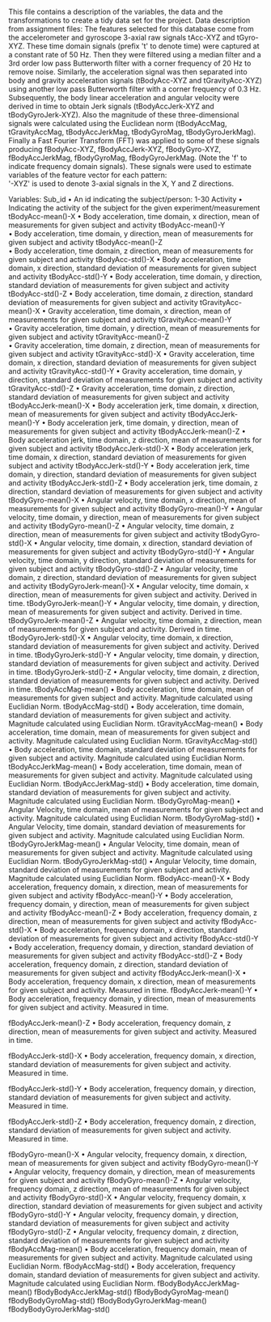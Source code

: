 This file contains a description of the variables, the data and the transformations to create a tidy data set for the project.
Data description from assignment files:
The features selected for this database come from the accelerometer and gyroscope 3-axial raw signals tAcc-XYZ and tGyro-XYZ. These time domain signals (prefix 't' to denote time) were captured at a constant rate of 50 Hz. Then they were filtered using a median filter and a 3rd order low pass Butterworth filter with a corner frequency of 20 Hz to remove noise. Similarly, the acceleration signal was then separated into body and gravity acceleration signals (tBodyAcc-XYZ and tGravityAcc-XYZ) using another low pass Butterworth filter with a corner frequency of 0.3 Hz. 
Subsequently, the body linear acceleration and angular velocity were derived in time to obtain Jerk signals (tBodyAccJerk-XYZ and tBodyGyroJerk-XYZ). Also the magnitude of these three-dimensional signals were calculated using the Euclidean norm (tBodyAccMag, tGravityAccMag, tBodyAccJerkMag, tBodyGyroMag, tBodyGyroJerkMag). 
Finally a Fast Fourier Transform (FFT) was applied to some of these signals producing fBodyAcc-XYZ, fBodyAccJerk-XYZ, fBodyGyro-XYZ, fBodyAccJerkMag, fBodyGyroMag, fBodyGyroJerkMag. (Note the 'f' to indicate frequency domain signals). 
These signals were used to estimate variables of the feature vector for each pattern:  
'-XYZ' is used to denote 3-axial signals in the X, Y and Z directions.

Variables:
Sub_id
•	An id indicating the subject/person: 1-30
Activity
•	Indicating the activity of the subject for the given experiment/measurement
tBodyAcc-mean()-X
•	Body acceleration, time domain, x direction, mean of measurements for given subject and activity
tBodyAcc-mean()-Y	
•	Body acceleration, time domain, y direction, mean of measurements for given subject and activity
tBodyAcc-mean()-Z	
•	Body acceleration, time domain, z direction, mean of measurements for given subject and activity
tBodyAcc-std()-X
•	Body acceleration, time domain, x direction, standard deviation of measurements for given subject and activity
tBodyAcc-std()-Y
•	Body acceleration, time domain, y direction, standard deviation of measurements for given subject and activity
tBodyAcc-std()-Z
•	Body acceleration, time domain, z direction, standard deviation of measurements for given subject and activity
tGravityAcc-mean()-X
•	Gravity acceleration, time domain, x direction, mean of measurements for given subject and activity
tGravityAcc-mean()-Y	
•	Gravity acceleration, time domain, y direction, mean of measurements for given subject and activity
tGravityAcc-mean()-Z	
•	Gravity acceleration, time domain, z direction, mean of measurements for given subject and activity
tGravityAcc-std()-X
•	Gravity acceleration, time domain, x direction, standard deviation of measurements for given subject and activity
tGravityAcc-std()-Y	
•	Gravity acceleration, time domain, y direction, standard deviation of measurements for given subject and activity
tGravityAcc-std()-Z	
•	Gravity acceleration, time domain, z direction, standard deviation of measurements for given subject and activity
tBodyAccJerk-mean()-X
•	Body acceleration jerk, time domain, x direction, mean of measurements for given subject and activity
tBodyAccJerk-mean()-Y
•	Body acceleration jerk, time domain, y direction, mean of measurements for given subject and activity
tBodyAccJerk-mean()-Z
•	Body acceleration jerk, time domain, z direction, mean of measurements for given subject and activity
tBodyAccJerk-std()-X
•	Body acceleration jerk, time domain, x direction, standard deviation of measurements for given subject and activity
tBodyAccJerk-std()-Y
•	Body acceleration jerk, time domain, y direction, standard deviation of measurements for given subject and activity
tBodyAccJerk-std()-Z
•	Body acceleration jerk, time domain, z direction, standard deviation of measurements for given subject and activity
tBodyGyro-mean()-X
•	Angular velocity, time domain, x direction, mean of measurements for given subject and activity
tBodyGyro-mean()-Y
•	Angular velocity, time domain, y direction, mean of measurements for given subject and activity
tBodyGyro-mean()-Z
•	Angular velocity, time domain, z direction, mean of measurements for given subject and activity
tBodyGyro-std()-X
•	Angular velocity, time domain, x direction, standard deviation of measurements for given subject and activity
tBodyGyro-std()-Y
•	Angular velocity, time domain, y direction, standard deviation of measurements for given subject and activity
tBodyGyro-std()-Z
•	Angular velocity, time domain, z direction, standard deviation of measurements for given subject and activity
tBodyGyroJerk-mean()-X
•	Angular velocity, time domain, x direction, mean of measurements for given subject and activity. Derived in time.
tBodyGyroJerk-mean()-Y
•	Angular velocity, time domain, y direction, mean of measurements for given subject and activity. Derived in time.
tBodyGyroJerk-mean()-Z
•	Angular velocity, time domain, z direction, mean of measurements for given subject and activity. Derived in time.
tBodyGyroJerk-std()-X
•	Angular velocity, time domain, x direction, standard deviation of measurements for given subject and activity. Derived in time.
tBodyGyroJerk-std()-Y
•	Angular velocity, time domain, y direction, standard deviation of measurements for given subject and activity. Derived in time.
tBodyGyroJerk-std()-Z
•	Angular velocity, time domain, z direction, standard deviation of measurements for given subject and activity. Derived in time.
tBodyAccMag-mean()
•	Body acceleration, time domain, mean of measurements for given subject and activity. Magnitude calculated using Euclidian Norm.
tBodyAccMag-std()
•	Body acceleration, time domain, standard deviation of measurements for given subject and activity. Magnitude calculated using Euclidian Norm.
tGravityAccMag-mean()
•	Body acceleration, time domain, mean of measurements for given subject and activity. Magnitude calculated using Euclidian Norm.
tGravityAccMag-std()
•	Body acceleration, time domain, standard deviation of measurements for given subject and activity. Magnitude calculated using Euclidian Norm.
tBodyAccJerkMag-mean()
•	Body acceleration, time domain, mean of measurements for given subject and activity. Magnitude calculated using Euclidian Norm.
tBodyAccJerkMag-std()
•	Body acceleration, time domain, standard deviation of measurements for given subject and activity. Magnitude calculated using Euclidian Norm.
tBodyGyroMag-mean()
•	Angular Velocity, time domain, mean of measurements for given subject and activity. Magnitude calculated using Euclidian Norm.
tBodyGyroMag-std()
•	Angular Velocity, time domain, standard deviation of measurements for given subject and activity. Magnitude calculated using Euclidian Norm.
tBodyGyroJerkMag-mean()
•	Angular Velocity, time domain, mean of measurements for given subject and activity. Magnitude calculated using Euclidian Norm.
tBodyGyroJerkMag-std()
•	Angular Velocity, time domain, standard deviation of measurements for given subject and activity. Magnitude calculated using Euclidian Norm.
fBodyAcc-mean()-X
•	Body acceleration, frequency domain, x direction, mean of measurements for given subject and activity
fBodyAcc-mean()-Y
•	Body acceleration, frequency domain, y direction, mean of measurements for given subject and activity
fBodyAcc-mean()-Z
•	Body acceleration, frequency domain, z direction, mean of measurements for given subject and activity
fBodyAcc-std()-X
•	Body acceleration, frequency domain, x direction, standard deviation of measurements for given subject and activity
fBodyAcc-std()-Y
•	Body acceleration, frequency domain, y direction, standard deviation of measurements for given subject and activity
fBodyAcc-std()-Z
•	Body acceleration, frequency domain, z direction, standard deviation  of measurements for given subject and activity
fBodyAccJerk-mean()-X
•	Body acceleration, frequency domain, x direction, mean of measurements for given subject and activity. Measured in time.
fBodyAccJerk-mean()-Y
•	Body acceleration, frequency domain, y direction, mean of measurements for given subject and activity. Measured in time.

fBodyAccJerk-mean()-Z
•	Body acceleration, frequency domain, z direction, mean of measurements for given subject and activity. Measured in time.

fBodyAccJerk-std()-X
•	Body acceleration, frequency domain, x direction, standard deviation of measurements for given subject and activity. Measured in time.

fBodyAccJerk-std()-Y
•	Body acceleration, frequency domain, y direction, standard deviation of measurements for given subject and activity. Measured in time.

fBodyAccJerk-std()-Z
•	Body acceleration, frequency domain, z direction, standard deviation of measurements for given subject and activity. Measured in time.

fBodyGyro-mean()-X
•	Angular velocity, frequency domain, x direction, mean of measurements for given subject and activity
fBodyGyro-mean()-Y
•	Angular velocity, frequency domain, y direction, mean of measurements for given subject and activity
fBodyGyro-mean()-Z
•	Angular velocity, frequency domain, z direction, mean of measurements for given subject and activity
fBodyGyro-std()-X
•	Angular velocity, frequency domain, x direction, standard deviation of measurements for given subject and activity
fBodyGyro-std()-Y
•	Angular velocity, frequency domain, y direction, standard deviation of measurements for given subject and activity
fBodyGyro-std()-Z
•	Angular velocity, frequency domain, z direction, standard deviation of measurements for given subject and activity
fBodyAccMag-mean()
•	Body acceleration, frequency domain, mean of measurements for given subject and activity. Magnitude calculated using Euclidian Norm.
fBodyAccMag-std()
•	Body acceleration, frequency domain, standard deviation of measurements for given subject and activity. Magnitude calculated using Euclidian Norm.
fBodyBodyAccJerkMag-mean()
fBodyBodyAccJerkMag-std()
fBodyBodyGyroMag-mean()
fBodyBodyGyroMag-std()
fBodyBodyGyroJerkMag-mean()
fBodyBodyGyroJerkMag-std()
